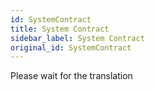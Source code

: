 ```yaml
---
id: SystemContract
title: System Contract
sidebar_label: System Contract
original_id: SystemContract
---
```


Please wait for the translation